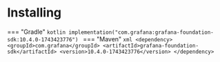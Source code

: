 # Installing

=== "Gradle"
    ```kotlin
    implementation("com.grafana:grafana-foundation-sdk:10.4.0-1743423776")
    ```
=== "Maven"
    ```xml
    <dependency>
        <groupId>com.grafana</groupId>
        <artifactId>grafana-foundation-sdk</artifactId>
        <version>10.4.0-1743423776</version>
    </dependency>
    ```
